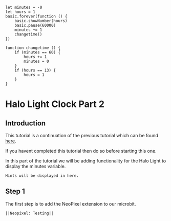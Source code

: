 ```template
let minutes = -0
let hours = 1
basic.forever(function () {
    basic.showNumber(hours)
    basic.pause(60000)
    minutes += 1
    changetime()
})

function changetime () {
    if (minutes == 60) {
        hours += 1
        minutes = 0
    }
    if (hours == 13) {
        hours = 1
    }
}
```
# Halo Light Clock Part 2
## Introduction
This tutorial is a continuation of the previous tutorial which can be found [here](https://makecode.microbit.org/#tutorial:github:madmatt22790/halo_light_tutorial_part_1/tutorial).

If you havent completed this tutorial then do so before starting this one.

In this part of the tutorial we will be adding functionality for the Halo Light to display the minutes variable.
```
Hints will be displayed in here.
```
## Step 1
The first step is to add the NeoPixel extension to our microbit.

``||Neopixel: Testing||``